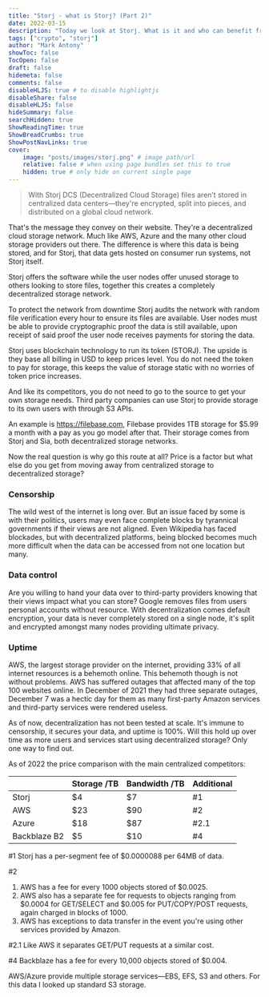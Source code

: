 ```yaml
---
title: "Storj - what is Storj? (Part 2)"
date: 2022-03-15
description: "Today we look at Storj. What is it and who can benefit from it."
tags: ["crypto", "storj"]
author: "Mark Antony"
showToc: false
TocOpen: false
draft: false
hidemeta: false
comments: false
disableHLJS: true # to disable highlightjs
disableShare: false
disableHLJS: false
hideSummary: false
searchHidden: true
ShowReadingTime: true
ShowBreadCrumbs: true
ShowPostNavLinks: true
cover:
    image: "posts/images/storj.png" # image path/url
    relative: false # when using page bundles set this to true
    hidden: true # only hide on current single page
---
```


>With Storj DCS (Decentralized Cloud Storage) files aren’t stored in centralized data centers—they're encrypted, split into pieces, and distributed on a global cloud network.

That's the message they convey on their website. They're a decentralized cloud storage network. Much like AWS, Azure and the many other cloud storage providers out there. The difference is where this data is being stored, and for Storj, that data gets hosted on consumer run systems, not Storj itself.

Storj offers the software while the user nodes offer unused storage to others looking to store files, together this creates a completely decentralized storage network.

To protect the network from downtime Storj audits the network with random file verification every hour to ensure its files are available. User nodes must be able to provide cryptographic proof the data is still available, upon receipt of said proof the user node receives payments for storing the data.

Storj uses blockchain technology to run its token (STORJ). The upside is they base all billing in USD to keep prices level. You do not need the token to pay for storage, this keeps the value of storage static with no worries of token price increases.

And like its competitors, you do not need to go to the source to get your own storage needs. Third party companies can use Storj to provide storage to its own users with through S3 APIs.

An example is https://filebase.com, Filebase provides 1TB storage for $5.99 a month with a pay as you go model after that. Their storage comes from Storj and Sia, both decentralized storage networks.

Now the real question is why go this route at all? Price is a factor but what else do you get from moving away from centralized storage to decentralized storage?

### Censorship
The wild west of the internet is long over. But an issue faced by some is with their politics, users may even face complete blocks by tyrannical governments if their views are not aligned. Even Wikipedia has faced blockades, but with decentralized platforms, being blocked becomes much more difficult when the data can be accessed from not one location but many.

### Data control
Are you willing to hand your data over to third-party providers knowing that their views impact what you can store? Google removes files from users personal accounts without resource. With decentralization comes default encryption, your data is never completely stored on a single node, it's split and encrypted amongst many nodes providing ultimate privacy.

### Uptime
AWS, the largest storage provider on the internet, providing 33% of all internet resources is a behemoth online. This behemoth though is not without problems. AWS has suffered outages that affected many of the top 100 websites online. In December of 2021 they had three separate outages, December 7 was a hectic day for them as many first-party Amazon services and third-party services were rendered useless.

As of now, decentralization has not been tested at scale. It's immune to censorship, it secures your data, and uptime is 100%. Will this hold up over time as more users and services start using decentralized storage? Only one way to find out.

As of 2022 the price comparison with the main centralized competitors:


|   |Storage /TB|Bandwidth /TB|Additional|
|---|---|---|---|
|Storj|$4|$7|#1|
|AWS|$23|$90|#2|
|Azure|$18|$87|#2.1|
|Backblaze B2|$5|$10|#4|


#1 Storj has a per-segment fee of $0.0000088 per 64MB of data.

#2
 1. AWS has a fee for every 1000 objects stored of $0.0025.
2. AWS also has a separate fee for requests to objects ranging from $0.0004 for GET/SELECT and $0.005 for PUT/COPY/POST requests, again charged in blocks of 1000.
3. AWS has exceptions to data transfer in the event you're using other services provided by Amazon.

#2.1 Like AWS it separates GET/PUT requests at a similar cost.

#4 Backblaze has a fee for every 10,000 objects stored of $0.004.

AWS/Azure provide multiple storage services—EBS, EFS, S3 and others. For this data I looked up standard S3 storage.